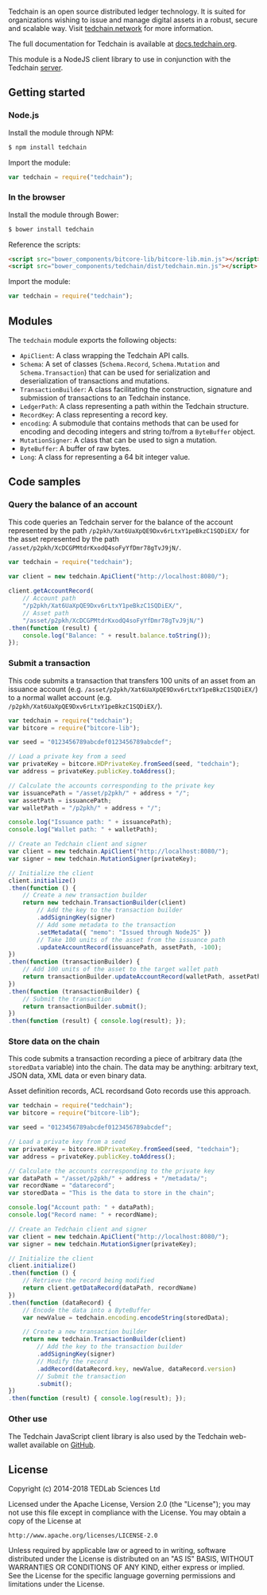 ﻿Tedchain is an open source distributed ledger technology. It is suited for organizations wishing to issue and manage digital assets in a robust, secure and scalable way. Visit [tedchain.network](https://www.tedchain.network/) for more information.

The full documentation for Tedchain is available at [docs.tedchain.org](https://github.com/tedchain/tedchain-docs).

This module is a NodeJS client library to use in conjunction with the Tedchain [server](https://github.com/tedchain/tedchain).

## Getting started

### Node.js

Install the module through NPM:

``` bash
$ npm install tedchain
```

Import the module:

``` js
var tedchain = require("tedchain");
```

### In the browser

Install the module through Bower:

``` bash
$ bower install tedchain
```

Reference the scripts:

``` html
<script src="bower_components/bitcore-lib/bitcore-lib.min.js"></script>
<script src="bower_components/tedchain/dist/tedchain.min.js"></script>
```

Import the module:

``` js
var tedchain = require("tedchain");
```

## Modules

The ``tedchain`` module exports the following objects:

- ``ApiClient``: A class wrapping the Tedchain API calls.
- ``Schema``: A set of classes (``Schema.Record``, ``Schema.Mutation`` and ``Schema.Transaction``) that can be used for serialization and deserialization of transactions and mutations.
- ``TransactionBuilder``: A class facilitating the construction, signature and submission of transactions to an Tedchain instance.
- ``LedgerPath``: A class representing a path within the Tedchain structure.
- ``RecordKey``: A class representing a record key.
- ``encoding``: A submodule that contains methods that can be used for encoding and decoding integers and string to/from a ``ByteBuffer`` object.
- ``MutationSigner``: A class that can be used to sign a mutation.
- ``ByteBuffer``: A buffer of raw bytes.
- ``Long``: A class for representing a 64 bit integer value.

## Code samples

### Query the balance of an account

This code queries an Tedchain server for the balance of the account represented by the path ``/p2pkh/Xat6UaXpQE9Dxv6rLtxY1peBkzC1SQDiEX/`` for the asset represented by the path ``/asset/p2pkh/XcDCGPMtdrKxodQ4soFyYfDmr78gTvJ9jN/``.

``` js
var tedchain = require("tedchain");
        
var client = new tedchain.ApiClient("http://localhost:8080/");

client.getAccountRecord(
    // Account path
    "/p2pkh/Xat6UaXpQE9Dxv6rLtxY1peBkzC1SQDiEX/",
    // Asset path
    "/asset/p2pkh/XcDCGPMtdrKxodQ4soFyYfDmr78gTvJ9jN/")
.then(function (result) {
    console.log("Balance: " + result.balance.toString());
});
```

### Submit a transaction

This code submits a transaction that transfers 100 units of an asset from an issuance account (e.g. ``/asset/p2pkh/Xat6UaXpQE9Dxv6rLtxY1peBkzC1SQDiEX/``) to a normal wallet account (e.g. ``/p2pkh/Xat6UaXpQE9Dxv6rLtxY1peBkzC1SQDiEX/``).

``` js
var tedchain = require("tedchain");
var bitcore = require("bitcore-lib");

var seed = "0123456789abcdef0123456789abcdef";

// Load a private key from a seed
var privateKey = bitcore.HDPrivateKey.fromSeed(seed, "tedchain");
var address = privateKey.publicKey.toAddress();

// Calculate the accounts corresponding to the private key
var issuancePath = "/asset/p2pkh/" + address + "/";
var assetPath = issuancePath;
var walletPath = "/p2pkh/" + address + "/";

console.log("Issuance path: " + issuancePath);
console.log("Wallet path: " + walletPath);

// Create an Tedchain client and signer
var client = new tedchain.ApiClient("http://localhost:8080/");
var signer = new tedchain.MutationSigner(privateKey);

// Initialize the client
client.initialize()
.then(function () {
    // Create a new transaction builder
    return new tedchain.TransactionBuilder(client)
        // Add the key to the transaction builder
        .addSigningKey(signer)
        // Add some metadata to the transaction
        .setMetadata({ "memo": "Issued through NodeJS" })
        // Take 100 units of the asset from the issuance path
        .updateAccountRecord(issuancePath, assetPath, -100);
})
.then(function (transactionBuilder) {
    // Add 100 units of the asset to the target wallet path
    return transactionBuilder.updateAccountRecord(walletPath, assetPath, 100);
})
.then(function (transactionBuilder) {
    // Submit the transaction
    return transactionBuilder.submit();
})
.then(function (result) { console.log(result); });
```

### Store data on the chain

This code submits a transaction recording a piece of arbitrary data (the ``storedData`` variable) into the chain. The data may be anything: arbitrary text, JSON data, XML data or even binary data.

Asset definition records, ACL recordsand Goto records use this approach.

``` js
var tedchain = require("tedchain");
var bitcore = require("bitcore-lib");

var seed = "0123456789abcdef0123456789abcdef";

// Load a private key from a seed
var privateKey = bitcore.HDPrivateKey.fromSeed(seed, "tedchain");
var address = privateKey.publicKey.toAddress();

// Calculate the accounts corresponding to the private key
var dataPath = "/asset/p2pkh/" + address + "/metadata/";
var recordName = "datarecord";
var storedData = "This is the data to store in the chain";

console.log("Account path: " + dataPath);
console.log("Record name: " + recordName);

// Create an Tedchain client and signer
var client = new tedchain.ApiClient("http://localhost:8080/");
var signer = new tedchain.MutationSigner(privateKey);

// Initialize the client
client.initialize()
.then(function () {
    // Retrieve the record being modified
    return client.getDataRecord(dataPath, recordName)
})
.then(function (dataRecord) {
    // Encode the data into a ByteBuffer
    var newValue = tedchain.encoding.encodeString(storedData);

    // Create a new transaction builder
    return new tedchain.TransactionBuilder(client)
        // Add the key to the transaction builder
        .addSigningKey(signer)
        // Modify the record
        .addRecord(dataRecord.key, newValue, dataRecord.version)
        // Submit the transaction
        .submit();
})
.then(function (result) { console.log(result); });
```

### Other use

The Tedchain JavaScript client library is also used by the Tedchain web-wallet available on [GitHub](https://github.com/tedchain/tedchain-wallet).

## License

Copyright (c) 2014-2018 TEDLab Sciences Ltd

Licensed under the Apache License, Version 2.0 (the "License"); you may not use this file except in compliance with the License. You may obtain a copy of the License at

    http://www.apache.org/licenses/LICENSE-2.0

Unless required by applicable law or agreed to in writing, software distributed under the License is distributed on an "AS IS" BASIS, WITHOUT WARRANTIES OR CONDITIONS OF ANY KIND, either express or implied.
See the License for the specific language governing permissions and limitations under the License.
